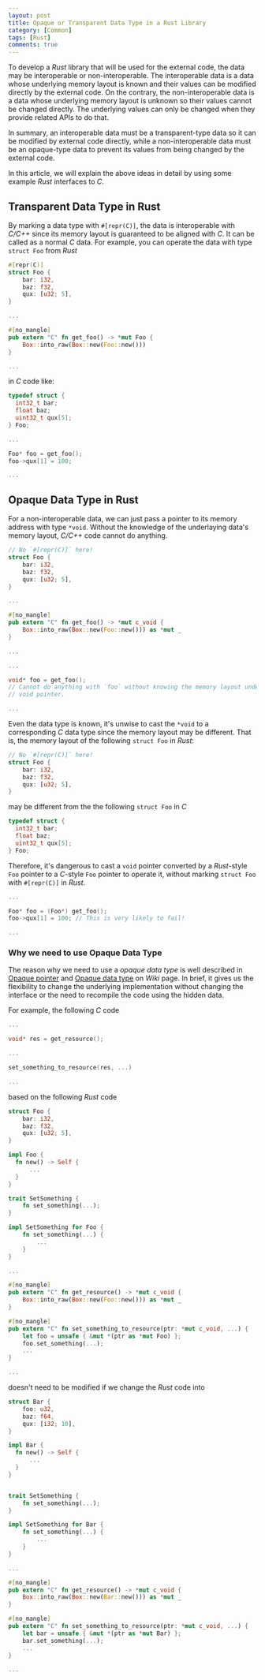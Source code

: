 ```yaml
---
layout: post
title: Opaque or Transparent Data Type in a Rust Library
category: [Common]
tags: [Rust]
comments: true
---
```


To develop a *Rust* library that will be used for the external code, the data may be interoperable or non-interoperable. The interoperable data is a data whose underlying memory layout is known and their values can be modified directly by the external code. On the contrary, the non-interoperable data is a data whose underlying memory layout is unknown so their values cannot be changed directly. The underlying values can only be changed when they provide related APIs to do that.

In summary, an interoperable data must be a transparent-type data so it can be modified by external code directly, while a non-interoperable data must be an opaque-type data to prevent its values from being changed by the external code.

In this article, we will explain the above ideas in detail by using some example *Rust* interfaces to *C*.

## Transparent Data Type in Rust
By marking a data type with ```#[repr(C)]```, the data is interoperable with *C/C++* since its memory layout is guaranteed to be aligned with *C*. It can be called as a normal *C* data. For example, you can operate the data with type ```struct Foo``` from *Rust*
```rust
#[repr(C)]
struct Foo {
    bar: i32,
    baz: f32,
    qux: [u32; 5],
}

...

#[no_mangle]
pub extern "C" fn get_foo() -> *mut Foo {
    Box::into_raw(Box::new(Foo::new()))
}

...
```
in *C* code like:
```c
typedef struct {
  int32_t bar;
  float baz;
  uint32_t qux[5];
} Foo;

...

Foo* foo = get_foo();
foo->qux[1] = 100;

...
```

## Opaque Data Type in Rust
For a non-interoperable data, we can just pass a pointer to its memory address with type ```*void```. Without the knowledge of the underlaying data's memory layout, *C/C++* code cannot do anything. 

```rust
// No `#[repr(C)]` here!
struct Foo {
    bar: i32,
    baz: f32,
    qux: [u32; 5],
}

...

#[no_mangle]
pub extern "C" fn get_foo() -> *mut c_void {
    Box::into_raw(Box::new(Foo::new())) as *mut _
}

...
```

```c
...

void* foo = get_foo();
// Cannot do anything with `foo` without knowing the memory layout under this
// void pointer.

...
```
Even the data type is known, it's unwise to cast the ```*void``` to a corresponding *C* data type since the memory layout may be different. That is, the memory layout of the following ```struct Foo``` in *Rust*:
```rust
// No `#[repr(C)]` here!
struct Foo {
    bar: i32,
    baz: f32,
    qux: [u32; 5],
}
```
may be different from the the following ```struct Foo``` in *C*
```c
typedef struct {
  int32_t bar;
  float baz;
  uint32_t qux[5];
} Foo;
```

Therefore, it's dangerous to cast a ```void``` pointer converted by a *Rust*-style ```Foo``` pointer to a *C*-style ```Foo``` pointer to operate it, without marking ```struct Foo``` with ```#[repr(C)]``` in *Rust*.

```c
...

Foo* foo = (Foo*) get_foo();
foo->qux[1] = 100; // This is very likely to fail!

...
```

### Why we need to use Opaque Data Type

The reason why we need to use a *opaque data type* is well described in [Opaque pointer][opa-ptr] and [Opaque data type][opa-data-type] on *Wiki* page. In brief, it gives us the flexibility to change the underlying implementation without changing the interface or the need to recompile the code using the hidden data. 

For example, the following *C* code

```c
...

void* res = get_resource();

...

set_something_to_resource(res, ...)

...
```

based on the following *Rust* code

```rust
struct Foo {
    bar: i32,
    baz: f32,
    qux: [u32; 5],
}

impl Foo {
  fn new() -> Self {
      ...
  }
}

trait SetSomething {
    fn set_something(...);
}

impl SetSomething for Foo {
    fn set_something(...) {
        ...
    }
}

...

#[no_mangle]
pub extern "C" fn get_resource() -> *mut c_void {
    Box::into_raw(Box::new(Foo::new())) as *mut _
}

#[no_mangle]
pub extern "C" fn set_something_to_resource(ptr: *mut c_void, ...) {
    let foo = unsafe { &mut *(ptr as *mut Foo) };
    foo.set_something(...);
    ...
}

...
```

doesn't need to be modified if we change the *Rust* code into
```rust
struct Bar {
    foo: u32,
    baz: f64,
    qux: [i32; 10],
}

impl Bar {
  fn new() -> Self {
      ...
  }
}


trait SetSomething {
    fn set_something(...);
}

impl SetSomething for Bar {
    fn set_something(...) {
        ...
    }
}

...

#[no_mangle]
pub extern "C" fn get_resource() -> *mut c_void {
    Box::into_raw(Box::new(Bar::new())) as *mut _
}

#[no_mangle]
pub extern "C" fn set_something_to_resource(ptr: *mut c_void, ...) {
    let bar = unsafe { &mut *(ptr as *mut Bar) };
    bar.set_something(...);
    ...
}

...
```

[opa-data-type]: https://en.wikipedia.org/wiki/Opaque_data_type "Opaque data type"
[opa-ptr]: https://en.wikipedia.org/wiki/Opaque_pointer "Opaque pointer"